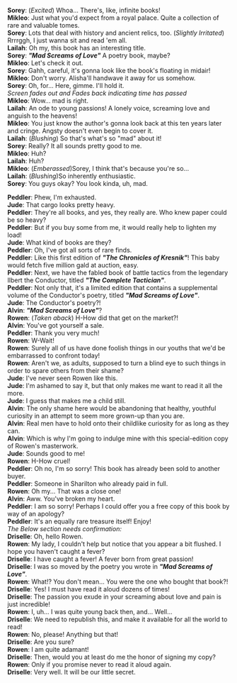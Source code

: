 **Sorey**:   (*Excited*) Whoa... There's, like, infinite books!  
**Mikleo**:  Just what you'd expect from a royal palace. Quite a collection of rare and valuable tomes.  
**Sorey**:   Lots that deal with history and ancient relics, too. (*Slightly Irritated*) Rrrrggh, I just wanna sit and read 'em all.  
**Lailah**:  Oh my, this book has an interesting title.  
**Sorey**:   ***"Mad Screams of Love"*** A poetry book, maybe?  
**Mikleo**:  Let's check it out.  
**Sorey**:   Gahh, careful, it's gonna look like the book's floating in midair!  
**Mikleo**:  Don't worry. Alisha'll handwave it away for us somehow.  
**Sorey**:   Oh, for... Here, gimme. I'll hold it.  
*Screen fades out and Fades back indicating time has passed*  
**Mikleo**:  Wow... mad is right.  
**Lailah**:  An ode to young passions! A lonely voice, screaming love and anguish to the heavens!  
**Mikleo**:  You just know the author's gonna look back at this ten years later and cringe. Angsty doesn't even begin to cover it.  
**Lailah**:  (*Blushing*) So that's what's so "mad" about it!  
**Sorey**:   Really? It all sounds pretty good to me.  
**Mikleo**:  Huh?  
**Lailah**:  Huh?  
**Mikleo**:  (*Emberassed*)Sorey, I think that's because you're so...  
**Lailah**:  (*Blushing*)So inherently enthusiastic.  
**Sorey**:   You guys okay? You look kinda, uh, mad.  

**Peddler**: Phew, I'm exhausted.  
**Jude**:    That cargo looks pretty heavy.  
**Peddler**: They're all books, and yes, they really are. Who knew paper could be so heavy?  
**Peddler**: But if you buy some from me, it would really help to lighten my load!  
**Jude**:    What kind of books are they?  
**Peddler**: Oh, I've got all sorts of rare finds.  
**Peddler**: Like this first edition of **_"The Chronicles of Kresnik"_**! This baby would fetch five million gald at auction, easy.  
**Peddler**: Next, we have the fabled book of battle tactics from the legendary Ilbert the Conductor, titled **_"The Complete Tactician"_**.  
**Peddler**: Not only that, it's a limited edition that contains a supplemental volume of the Conductor's poetry, titled **_"Mad Screams of Love"_**.   
**Jude**:    The Conductor's poetry?!  
**Alvin**:   **_"Mad Screams of Love"_**?  
**Rowen**:   (*Taken aback*) H-How did that get on the market?!  
**Alvin**:   You've got yourself a sale.  
**Peddler**: Thank you very much!  
**Rowen**:   W-Wait!  
**Rowen**:   Surely all of us have done foolish things in our youths that we'd be embarrassed to confront today!  
**Rowen**:   Aren't we, as adults, supposed to turn a blind eye to such things in order to spare others from their shame?  
**Jude**:    I've never seen Rowen like this.  
**Jude**:    I'm ashamed to say it, but that only makes me want to read it all the more.  
**Jude**:    I guess that makes me a child still.  
**Alvin**:   The only shame here would be abandoning that healthy, youthful curiosity in an attempt to seem more grown-up than you are.  
**Alvin**:   Real men have to hold onto their childlike curiosity for as long as they can.  
**Alvin**:   Which is why I'm going to indulge mine with this special-edition copy of Rowen's masterwork.  
**Jude**:    Sounds good to me!  
**Rowen**:   H-How cruel!  
**Peddler**: Oh no, I'm so sorry! This book has already been sold to another buyer.  
**Peddler**: Someone in Sharilton who already paid in full.  
**Rowen**:   Oh my... That was a close one!  
**Alvin**:   Aww. You've broken my heart.  
**Peddler**: I am so sorry! Perhaps I could offer you a free copy of this book by way of an apology?  
**Peddler**: It's an equally rare treasure itself! Enjoy!  
*The Below section needs confirmation:*  
**Driselle**: Oh, hello Rowen.  
**Rowen**: My lady, I couldn't help but notice that you appear a bit flushed. I hope you haven't caught a fever?  
**Driselle**: I have caught a fever! A fever born from great passion!  
**Driselle**: I was so moved by the poetry you wrote in **_"Mad Screams of Love"_**.  
**Rowen**: What!? You don't mean... You were the one who bought that book?!  
**Driselle**: Yes! I must have read it aloud dozens of times!  
**Driselle**: The passion you exude in your screaming about love and pain is just incredible!  
**Rowen**: I, uh... I was quite young back then, and... Well...  
**Driselle**: We need to republish this, and make it available for all the world to read!  
**Rowen**: No, please! Anything but that!  
**Driselle**: Are you sure?  
**Rowen**: I am quite adamant!  
**Driselle**: Then, would you at least do me the honor of signing my copy?  
**Rowen**: Only if you promise never to read it aloud again.  
**Driselle**: Very well. It will be our little secret.  